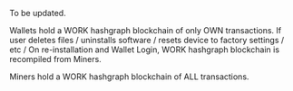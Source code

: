 To be updated.


Wallets hold a WORK hashgraph blockchain of only OWN transactions.
If user deletes files / uninstalls software / resets device to factory settings / etc /
On re-installation and Wallet Login, WORK hashgraph blockchain is recompiled from Miners.

Miners hold a WORK hashgraph blockchain of ALL transactions.
